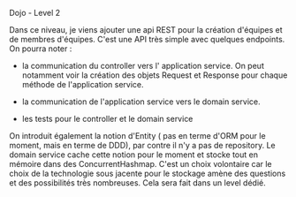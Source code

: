 Dojo - Level 2

Dans ce niveau, je viens ajouter une api REST pour la création d'équipes et de membres d'équipes.
C'est une API très simple avec quelques endpoints.
On pourra noter :

* la communication du controller vers l' application service. On peut notamment voir la création des objets Request et Response pour chaque méthode de l'application service.

* la communication de l'application service vers le domain service.

* les tests pour le controller et le domain service

On introduit également la notion d'Entity ( pas en  terme d'ORM pour le moment, mais en terme de DDD), par contre il n'y a pas de repository. Le domain service cache cette notion pour le moment et stocke tout en mémoire dans des ConcurrentHashmap.
C'est un choix volontaire car le choix de la technologie sous jacente pour le stockage amène des questions et des possibilités très nombreuses. Cela sera fait dans un level dédié.

